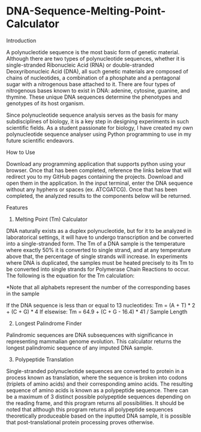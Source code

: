 # DNA-Sequence-Melting-Point-Calculator

Introduction

A polynucleotide sequence is the most basic form of genetic material. Although there are two types of polynucleotide sequences, whether it is single-stranded Ribonucleic Acid (RNA) or double-stranded Deoxyribonucleic Acid (DNA), all such genetic materials are composed of chains of nucleotides, a combination of a phosphate and a pentagonal sugar with a nitrogenous base attached to it. There are four types of nitrogenous bases known to exist in DNA: adenine, cytosine, guanine, and thymine. These unique DNA sequences determine the phenotypes and genotypes of its host organism.

Since polynucleotide sequence analysis serves as the basis for many subdisciplines of biology, it is a key step in designing experiments in such scientific fields. As a student passionate for biology, I have created my own polynucleotide sequence analyser using Python programming to use in my future scientific endeavors. 

How to Use

Download any programming application that supports python using your browser. Once that has been completed, reference the links below that will redirect you to my GitHub pages containing the projects. Download and open them in the application. In the input terminal, enter the DNA sequence without any hyphens or spaces (ex. ATCGATCG). Once that has been completed, the analyzed results to the components below will be returned.

Features

1. Melting Point (Tm) Calculator

DNA naturally exists as a duplex polynucleotide, but for it to be analyzed in laboratorical settings, it will have to undergo transcription and be converted into a single-stranded form. The Tm of a DNA sample is the temperature where exactly 50% it is converted to single strand, and at any temperature above that, the percentage of single strands will increase. In experiments where DNA is duplicated, the samples must be heated precisely to its Tm to be converted into single strands for Polymerase Chain Reactions to occur. The following is the equation for the Tm calculation: 

*Note that all alphabets represent the number of the corresponding bases in the sample

If the DNA sequence is less than or equal to 13 nucleotides:
Tm = (A + T) * 2 + (C + G) * 4
If elsewise:
Tm = 64.9 + (C + G - 16.4) * 41 / Sample Length

2. Longest Palindrome Finder

Palindromic sequences are DNA subsequences with significance in representing mammalian genome evolution. This calculator returns the longest palindromic sequence of any imputed DNA sample.

3. Polypeptide Translation

Single-stranded polynucleotide sequences are converted to protein in a process known as translation, where the sequence is broken into codons (triplets of amino acids) and their corresponding amino acids. The resulting sequence of amino acids is known as a polypeptide sequence. There can be a maximum of 3 distinct possible polypeptide sequences depending on the reading frame, and this program returns all possibilities. It should be noted that although this program returns all polypeptide sequences theoretically produceable based on the inputted DNA sample, it is possible that post-translational protein processing proves otherwise.
